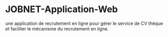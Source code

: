 # JOBNET-Application-Web
une application de recrutement en ligne pour gérer le service de CV thèque et faciliter le mécanisme du recrutement en ligne.
